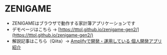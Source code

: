 # ZENIGAME
- ZENIGAMEはブラウザで動作する家計簿アプリケーションです
- デモページはこちら → [https://tttol.github.io/zenigame-gen2/](https://tttol.github.io/zenigame-gen2/)
- 解説記事はこちら（Qiita）→ [Amplifyで開発・運用している 個人開発アプリ紹介](https://speakerdeck.com/tttol/amplifytekai-fa-yun-yong-siteiru-ge-ren-kai-fa-ahurishao-jie)